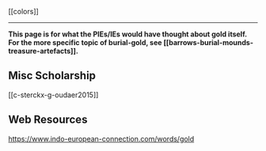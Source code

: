 [[colors]]

---

**This page is for what the PIEs/IEs would have thought about gold itself. For the more specific topic of burial-gold, see [[barrows-burial-mounds-treasure-artefacts]].**



## Misc Scholarship
[[c-sterckx-g-oudaer2015]]
## Web Resources
https://www.indo-european-connection.com/words/gold

